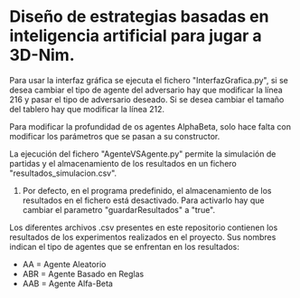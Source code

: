 # Diseño de estrategias basadas en inteligencia artificial para jugar a 3D-Nim.

Para usar la interfaz gráfica se ejecuta el fichero "InterfazGrafica.py", si se desea cambiar el tipo de agente del adversario hay que modificar la línea 216 y pasar el tipo de adversario deseado. Si se desea cambiar el tamaño del tablero hay que modificar la línea 212.

Para modificar la profundidad de os agentes AlphaBeta, solo hace falta con modificar los parámetros que se pasan a su constructor.

La ejecución del fichero "AgenteVSAgente.py" permite la simulación de partidas y el almacenamiento de los resultados en un fichero "resultados_simulacion.csv".

1. Por defecto, en el programa predefinido, el almacenamiento de los resultados en el fichero está desactivado. Para activarlo hay que cambiar el parametro "guardarResultados" a "true".

Los diferentes archivos .csv presentes en este repositorio contienen los resultados de los experimentos realizados en el proyecto. Sus nombres indican el tipo de agentes que se enfrentan en los resultados:
- AA = Agente Aleatorio
- ABR = Agente Basado en Reglas
- AAB = Agente Alfa-Beta
